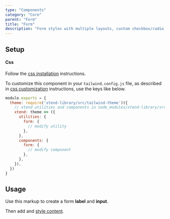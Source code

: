 ```yaml
---
type: "Components"
category: "Core"
parent: "Form"
title: "Form"
description: "Form styles with multiple layouts, custom checkbox/radio, and more."
---
```


## Setup

#### Css

Follow the [css installation](/introduction/getting-started/setup#css-installation) instructions.

To customize this component in your `tailwind.config.js` file, as described in [css customization](/introduction/getting-started/setup#css-customization) instructions, use the keys like below.

```jsx
module.exports = {
  theme: require('xtend-library/src/tailwind-theme')({
    // xtend utilities and components in node_modules/xtend-library/src/tailwind-xtend.js
    xtend: theme => ({
      utilities: {
        form: {
          // modify utility
        },
      },
      components: {
        form: {
          // modify component
        },
      },
    }),
  })
}
```

## Usage

Use this markup to create a form **label** and **input**.

<script type="text/plain" class="language-markup">
  <form>
    <label class="label for="my-input">
      <!-- content -->
    </label>
    <input type="text" class="input" id="my-input" name="my-input"/>
  </form>
</script>

Then add and [style content](/components/core/form/content).

<demo>
  <demovanilla src="vanilla/components/core/form/usage">
  </demovanilla>
</demo>
